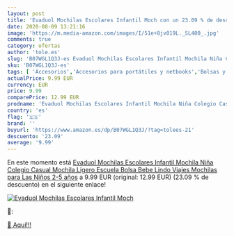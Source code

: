 ```yaml
---
layout: post
title: 'Evaduol Mochilas Escolares Infantil Moch con un 23.09 % de descuento'
date: 2020-08-09 13:21:16
image: 'https://m.media-amazon.com/images/I/51e+8jv019L._SL400_.jpg'
comments: true
category: ofertas
author: 'tole.es'
slug: 'B07WGL1Q3J-es Evaduol Mochilas Escolares Infantil Mochila Niña Colegio...'
sku: 'B07WGL1Q3J-es'
tags: [ 'Accesorios','Accesorios para portátiles y netbooks','Bolsas y fundas para portátiles y netbooks','Bolígrafos, lápices y útiles de escritura','Equipaje','Informática','Mochilas','Mochilas para portátiles y netbooks','Mochilas tipo casual','Oficina y papelería','Rotuladores permanentes','Rotuladores y subrayadores','mochila', ]
actualPrice: 9.99 EUR
currency: EUR
price: 9.99
comparePrice: 12.99 EUR
prodname: 'Evaduol Mochilas Escolares Infantil Mochila Niña Colegio Casual Mochila Ligero Escuela Bolsa Bebe Lindo Viajes Mochilas para Las Niños 2-5 años'
country: 'es'
flag: '🇪🇸'
brand: ''
buyurl: 'https://www.amazon.es/dp/B07WGL1Q3J/?tag=tolees-21'
descuento: '23.09'
average: '9.99'
---
```


En este momento está [Evaduol Mochilas Escolares Infantil Mochila Niña Colegio Casual Mochila Ligero Escuela Bolsa Bebe Lindo Viajes Mochilas para Las Niños 2-5 años](https://www.amazon.es/dp/B07WGL1Q3J/?tag=tolees-21) a 9.99 EUR (original: 12.99 EUR) (23.09 %  de descuento) en el siguiente enlace!

[![Evaduol Mochilas Escolares Infantil Moch](https://m.media-amazon.com/images/I/51e+8jv019L._SL400_.jpg)](https://www.amazon.es/dp/B07WGL1Q3J/?tag=tolees-21)

🔎:


[🛒 Aquí!!!](https://www.amazon.es/dp/B07WGL1Q3J/?tag=tolees-21)
